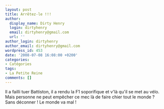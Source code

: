```yaml
---
layout: post
title: Arrêtez-le !!!
author:
  display_name: Dirty Henry
  login: dirtyhenry
  email: dirtyhenry@gmail.com
  url: ''
author_login: dirtyhenry
author_email: dirtyhenry@gmail.com
wordpress_id: 453
date: '2008-07-08 16:08:00 +0200'
categories:
- Catégories
tags:
- La Petite Reine
comments: []
---
```

Il a failli tuer Battiston, il a rendu la F1 soporifique et v'là qu'il se met au vélo. Mais personne ne peut empêcher ce mec là de faire chier tout le monde ? Sans déconner ! Le monde va mal !
